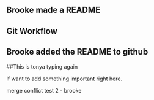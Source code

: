 ## Brooke made a README 

## Git Workflow 

## Brooke added the README to github 

##This is tonya typing again

If want to add something important right here.

merge conflict test 2 - brooke
